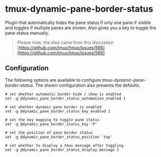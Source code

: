 # tmux-dynamic-pane-border-status

Plugin that automatically hides the pane status if only one pane if visible and toggles if multiple
panes are shown. Also gives you a key to toggle the pane status manually.

> Please note, the idea came from this discussion
[https://github.com/tmux/tmux/issues/566](https://github.com/tmux/tmux/issues/566).

<!-- ## Install -->

## Configuration

The following options are available to configure *tmux-dynamic-pane-border-status*. The shown
configuration also presents the defaults.

```tmux
# set whether automatic border hide / show is enabled
set -g @dynamic_pane_border_status_automation_enabled 1

# set whether dynamic pane border is enabled
set -g @dynamic_pane_border_status_key_enabled 1

# set the key mapping to toggle pane status
set -g @dynamic_pane_border_status_key 'P'

# set the position of pane border status
set -g @dynamic_pane_border_status_position 'top'

# set whether to display a tmux message after toggling
set -g @dynamic_pane_border_status_display_message 1
```


